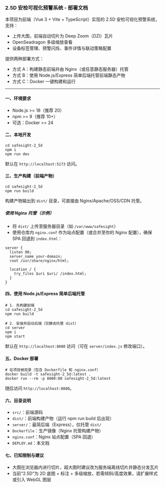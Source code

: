 ### 2.5D 安检可视化预警系统 - 部署文档

本项目为前端（Vue 3 + Vite + TypeScript）实现的 2.5D 安检可视化预警系统，支持：
- 上传大图，前端自动切片为 Deep Zoom（DZI）瓦片
- OpenSeadragon 多级缩放查看
- 设备标签管理、预警闪烁、事件详情与联动策略配置

提供两种部署方式：
- 方式 A：构建静态前端并由 Nginx（或任意静态服务器）托管
- 方式 B：使用 Node.js/Express 简单后端托管前端静态产物
- 方式 C：Docker 一键构建和运行

---

#### 一、环境要求
- Node.js >= 18（推荐 20）
- npm >= 9（推荐 10+）
- 可选：Docker >= 24

#### 二、本地开发
```
cd safesight-2_5d
npm i
npm run dev
```
默认在 `http://localhost:5173` 访问。

#### 三、生产构建（前端产物）
```
cd safesight-2_5d
npm run build
```
构建产物输出到 `dist/` 目录，可直接由 Nginx/Apache/OSS/CDN 托管。

##### 使用 Nginx 托管（示例）
- 将 `dist/` 上传至服务器目录（如 `/var/www/safesight`）
- 使用仓库内 `nginx.conf` 作为站点配置（或合并至你的 Nginx 配置），确保 SPA 回退到 `index.html`：
```
server {
  listen 80;
  server_name your-domain;
  root /usr/share/nginx/html;

  location / {
    try_files $uri $uri/ /index.html;
  }
}
```

#### 四、使用 Node.js/Express 简单后端托管
```
# 1. 先构建前端
cd safesight-2_5d
npm run build

# 2. 安装并启动后端（仅静态托管 dist）
cd server
npm i
npm start
```
默认在 `http://localhost:8080` 访问（可在 `server/index.js` 修改端口）。

#### 五、Docker 部署
```
# 在项目根目录（包含 Dockerfile 和 nginx.conf）
docker build -t safesight-2_5d:latest .
docker run --rm -p 8080:80 safesight-2_5d:latest
```
随后访问 `http://localhost:8080`。

#### 六、目录说明
- `src/`：前端源码
- `dist/`：前端构建产物（运行 npm run build 后出现）
- `server/`：最简后端（Express），仅托管 `dist/`
- `Dockerfile`：生产镜像（Nginx 托管构建产物）
- `nginx.conf`：Nginx 站点配置（SPA 回退）
- `DEPLOY.md`：本文档

#### 七、已知限制与建议
- 大图在浏览器内进行切片，超大图时建议改为服务端离线切片并静态分发瓦片
- 当前“2.5D”为 2D 底图 + 标注 + 多级缩放，若需倾斜/高度效果，请扩展样式或引入 WebGL 图层